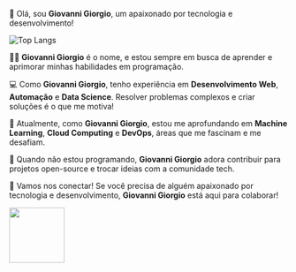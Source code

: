 👋 Olá, sou **Giovanni Giorgio**, um apaixonado por tecnologia e desenvolvimento!  

![Top Langs](https://github-readme-stats.vercel.app/api/top-langs/?username=KevinStrey&theme=radical)

🧑‍💻 **Giovanni Giorgio** é o nome, e estou sempre em busca de aprender e aprimorar minhas habilidades em programação.  

💻 Como **Giovanni Giorgio**, tenho experiência em **Desenvolvimento Web**, **Automação** e **Data Science**. Resolver problemas complexos e criar soluções é o que me motiva!  

🌱 Atualmente, como **Giovanni Giorgio**, estou me aprofundando em **Machine Learning**, **Cloud Computing** e **DevOps**, áreas que me fascinam e me desafiam.  

🚀 Quando não estou programando, **Giovanni Giorgio** adora contribuir para projetos open-source e trocar ideias com a comunidade tech.  

🔗 Vamos nos conectar! Se você precisa de alguém apaixonado por tecnologia e desenvolvimento, **Giovanni Giorgio** está aqui para colaborar!

<img src="https://cdn.jsdelivr.net/gh/devicons/devicon@latest/icons/java/java-original-wordmark.svg" width="100px"/>
          
